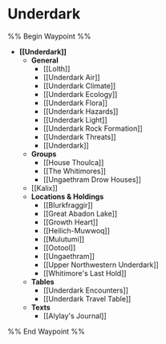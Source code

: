 # Underdark
%% Begin Waypoint %%
- **[[Underdark]]**
	- **General**
		- [[Lolth]]
		- [[Underdark Air]]
		- [[Underdark Climate]]
		- [[Underdark Ecology]]
		- [[Underdark Flora]]
		- [[Underdark Hazards]]
		- [[Underdark Light]]
		- [[Underdark Rock Formation]]
		- [[Underdark Threats]]
		- [[Underdark]]
	- **Groups**
		- [[House Thoulca]]
		- [[The Whitimores]]
		- [[Ungaethram Drow Houses]]
	- [[Kalix]]
	- **Locations & Holdings**
		- [[Blurkfraggir]]
		- [[Great Abadon Lake]]
		- [[Growth Heart]]
		- [[Heilich-Muwwoq]]
		- [[Mulutumi]]
		- [[Ootool]]
		- [[Ungaethram]]
		- [[Upper Northwestern Underdark]]
		- [[Whitimore's Last Hold]]
	- **Tables**
		- [[Underdark Encounters]]
		- [[Underdark Travel Table]]
	- **Texts**
		- [[Alylay's Journal]]

%% End Waypoint %%
